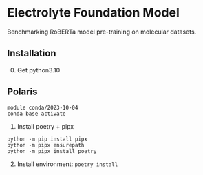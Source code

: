 # Electrolyte Foundation Model
Benchmarking RoBERTa model pre-training on molecular datasets.

## Installation

0. Get python3.10

## Polaris
```
module conda/2023-10-04
conda base activate
```

1. Install poetry + pipx
```shell
python -m pip install pipx
python -m pipx ensurepath
python -m pipx install poetry
```

2. Install environment: `poetry install`
